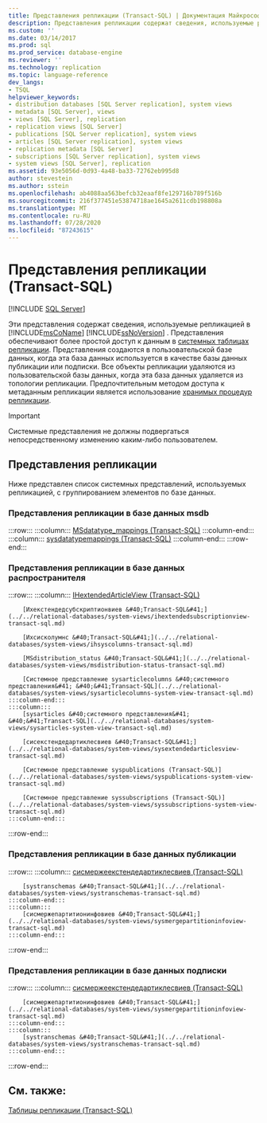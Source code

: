 ```yaml
---
title: Представления репликации (Transact-SQL) | Документация Майкрософт
description: Представления репликации содержат сведения, используемые репликацией в SQL Server. Они обеспечивают более удобный доступ к данным в системных таблицах репликации.
ms.custom: ''
ms.date: 03/14/2017
ms.prod: sql
ms.prod_service: database-engine
ms.reviewer: ''
ms.technology: replication
ms.topic: language-reference
dev_langs:
- TSQL
helpviewer_keywords:
- distribution databases [SQL Server replication], system views
- metadata [SQL Server], views
- views [SQL Server], replication
- replication views [SQL Server]
- publications [SQL Server replication], system views
- articles [SQL Server replication], system views
- replication metadata [SQL Server]
- subscriptions [SQL Server replication], system views
- system views [SQL Server], replication
ms.assetid: 93e5056d-0d93-4a48-ba33-72762eb995d8
author: stevestein
ms.author: sstein
ms.openlocfilehash: ab4088aa563befcb32eaaf8fe129716b789f516b
ms.sourcegitcommit: 216f377451e53874718ae1645a2611cdb198808a
ms.translationtype: MT
ms.contentlocale: ru-RU
ms.lasthandoff: 07/28/2020
ms.locfileid: "87243615"
---
```

# <a name="replication-views-transact-sql"></a>Представления репликации (Transact-SQL)
[!INCLUDE [SQL Server](../../includes/applies-to-version/sqlserver.md)]

  Эти представления содержат сведения, используемые репликацией в [!INCLUDE[msCoName](../../includes/msconame-md.md)] [!INCLUDE[ssNoVersion](../../includes/ssnoversion-md.md)] . Представления обеспечивают более простой доступ к данным в [системных таблицах репликации](../../relational-databases/system-tables/replication-tables-transact-sql.md). Представления создаются в пользовательской базе данных, когда эта база данных используется в качестве базы данных публикации или подписки. Все объекты репликации удаляются из пользовательской базы данных, когда эта база данных удаляется из топологии репликации. Предпочтительным методом доступа к метаданным репликации является использование [хранимых процедур репликации](../../relational-databases/system-stored-procedures/replication-stored-procedures-transact-sql.md).  
  
> [!IMPORTANT]  
>  Системные представления не должны подвергаться непосредственному изменению каким-либо пользователем.  
  
## <a name="replication-views"></a>Представления репликации  
 Ниже представлен список системных представлений, используемых репликацией, с группированием элементов по базе данных.  
  
### <a name="replication-views-in-the-msdb-database"></a>Представления репликации в базе данных msdb  

:::row:::
    :::column:::
        [MSdatatype_mappings &#40;Transact-SQL&#41;](../../relational-databases/system-views/msdatatype-mappings-transact-sql.md)
    :::column-end:::
    :::column:::
        [sysdatatypemappings &#40;Transact-SQL&#41;](../../relational-databases/system-views/sysdatatypemappings-transact-sql.md)
    :::column-end:::
:::row-end:::

### <a name="replication-views-in-the-distribution-database"></a>Представления репликации в базе данных распространителя  

:::row:::
    :::column:::
        [IHextendedArticleView &#40;Transact-SQL&#41;](../../relational-databases/system-views/ihextendedarticleview-transact-sql.md)

        [Ихекстендедсубскриптионвиев &#40;Transact-SQL&#41;](../../relational-databases/system-views/ihextendedsubscriptionview-transact-sql.md)

        [Ихсисколумнс &#40;Transact-SQL&#41;](../../relational-databases/system-views/ihsyscolumns-transact-sql.md)

        [MSdistribution_status &#40;Transact-SQL&#41;](../../relational-databases/system-views/msdistribution-status-transact-sql.md)

        [Системное представление sysarticlecolumns &#40;системного представления&#41; &#40;&#41;Transact-SQL](../../relational-databases/system-views/sysarticlecolumns-system-view-transact-sql.md)
    :::column-end:::
    :::column:::
        [sysarticles &#40;системного представления&#41; &#40;&#41;Transact-SQL](../../relational-databases/system-views/sysarticles-system-view-transact-sql.md)

        [сисекстендедартиклесвиев &#40;Transact-SQL&#41;](../../relational-databases/system-views/sysextendedarticlesview-transact-sql.md)

        [Системное представление syspublications (Transact-SQL)](../../relational-databases/system-views/syspublications-system-view-transact-sql.md)

        [Системное представление syssubscriptions (Transact-SQL)](../../relational-databases/system-views/syssubscriptions-system-view-transact-sql.md)
    :::column-end:::
:::row-end:::

### <a name="replication-views-in-the-publication-database"></a>Представления репликации в базе данных публикации  

:::row:::
    :::column:::
        [сисмержеекстендедартиклесвиев &#40;Transact-SQL&#41;](../../relational-databases/system-views/sysmergeextendedarticlesview-transact-sql.md)

        [systranschemas &#40;Transact-SQL&#41;](../../relational-databases/system-views/systranschemas-transact-sql.md)
    :::column-end:::
    :::column:::
        [сисмержепартитионинфовиев &#40;Transact-SQL&#41;](../../relational-databases/system-views/sysmergepartitioninfoview-transact-sql.md)
    :::column-end:::
:::row-end:::

### <a name="replication-views-in-the-subscription-database"></a>Представления репликации в базе данных подписки  

:::row:::
    :::column:::
        [сисмержеекстендедартиклесвиев &#40;Transact-SQL&#41;](../../relational-databases/system-views/sysmergeextendedarticlesview-transact-sql.md)

        [сисмержепартитионинфовиев &#40;Transact-SQL&#41;](../../relational-databases/system-views/sysmergepartitioninfoview-transact-sql.md)
    :::column-end:::
    :::column:::
        [systranschemas &#40;Transact-SQL&#41;](../../relational-databases/system-views/systranschemas-transact-sql.md)
    :::column-end:::
:::row-end:::
  
## <a name="see-also"></a>См. также:  
 [Таблицы репликации (Transact-SQL)](../../relational-databases/system-tables/replication-tables-transact-sql.md)  
  
  
